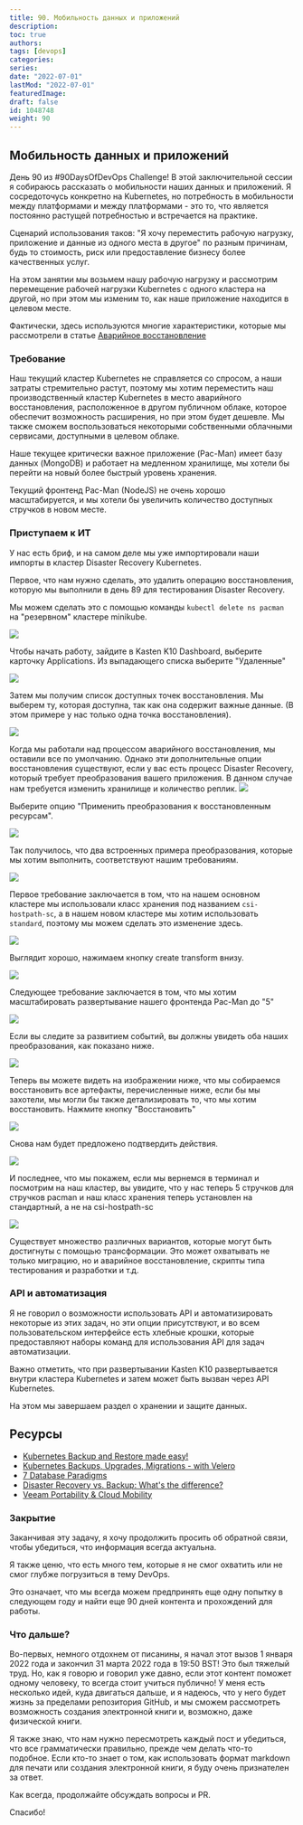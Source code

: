 ```yaml
---
title: 90. Мобильность данных и приложений
description: 
toc: true
authors:
tags: [devops]
categories:
series: 
date: "2022-07-01"
lastMod: "2022-07-01"
featuredImage:
draft: false
id: 1048748
weight: 90
---
```

## Мобильность данных и приложений

День 90 из #90DaysOfDevOps Challenge! В этой заключительной сессии я собираюсь рассказать о мобильности наших данных и приложений. Я сосредоточусь конкретно на Kubernetes, но потребность в мобильности между платформами и между платформами - это то, что является постоянно растущей потребностью и встречается на практике.

Сценарий использования таков: "Я хочу переместить рабочую нагрузку, приложение и данные из одного места в другое" по разным причинам, будь то стоимость, риск или предоставление бизнесу более качественных услуг.

На этом занятии мы возьмем нашу рабочую нагрузку и рассмотрим перемещение рабочей нагрузки Kubernetes с одного кластера на другой, но при этом мы изменим то, как наше приложение находится в целевом месте.

Фактически, здесь используются многие характеристики, которые мы рассмотрели в статье [Аварийное восстановление](.../day89)

### **Требование**

Наш текущий кластер Kubernetes не справляется со спросом, а наши затраты стремительно растут, поэтому мы хотим переместить наш производственный кластер Kubernetes в место аварийного восстановления, расположенное в другом публичном облаке, которое обеспечит возможность расширения, но при этом будет дешевле. Мы также сможем воспользоваться некоторыми собственными облачными сервисами, доступными в целевом облаке.

Наше текущее критически важное приложение (Pac-Man) имеет базу данных (MongoDB) и работает на медленном хранилище, мы хотели бы перейти на новый более быстрый уровень хранения.

Текущий фронтенд Pac-Man (NodeJS) не очень хорошо масштабируется, и мы хотели бы увеличить количество доступных стручков в новом месте.

### Приступаем к ИТ

У нас есть бриф, и на самом деле мы уже импортировали наши импорты в кластер Disaster Recovery Kubernetes.

Первое, что нам нужно сделать, это удалить операцию восстановления, которую мы выполнили в день 89 для тестирования Disaster Recovery.

Мы можем сделать это с помощью команды `kubectl delete ns pacman` на "резервном" кластере minikube.

![](../images/Day90_Data1.ru.png?v1)

Чтобы начать работу, зайдите в Kasten K10 Dashboard, выберите карточку Applications. Из выпадающего списка выберите "Удаленные"

![](../images/Day90_Data2.ru.png?v1)

Затем мы получим список доступных точек восстановления. Мы выберем ту, которая доступна, так как она содержит важные данные. (В этом примере у нас только одна точка восстановления).

![](../images/Day90_Data3.ru.png?v1)

Когда мы работали над процессом аварийного восстановления, мы оставили все по умолчанию. Однако эти дополнительные опции восстановления существуют, если у вас есть процесс Disaster Recovery, который требует преобразования вашего приложения. В данном случае нам требуется изменить хранилище и количество реплик.
![](../images/Day90_Data4.ru.png?v1)

Выберите опцию "Применить преобразования к восстановленным ресурсам".

![](../images/Day90_Data5.ru.png?v1)

Так получилось, что два встроенных примера преобразования, которые мы хотим выполнить, соответствуют нашим требованиям.

![](../images/Day90_Data6.ru.png?v1)

Первое требование заключается в том, что на нашем основном кластере мы использовали класс хранения под названием `csi-hostpath-sc`, а в нашем новом кластере мы хотим использовать `standard`, поэтому мы можем сделать это изменение здесь.

![](../images/Day90_Data7.ru.png?v1)

Выглядит хорошо, нажимаем кнопку create transform внизу.

![](../images/Day90_Data8.ru.png?v1)

Следующее требование заключается в том, что мы хотим масштабировать развертывание нашего фронтенда Pac-Man до "5"

![](../images/Day90_Data9.ru.png?v1)

Если вы следите за развитием событий, вы должны увидеть оба наших преобразования, как показано ниже.

![](../images/Day90_Data10.ru.png?v1)

Теперь вы можете видеть на изображении ниже, что мы собираемся восстановить все артефакты, перечисленные ниже, если бы мы захотели, мы могли бы также детализировать то, что мы хотим восстановить. Нажмите кнопку "Восстановить"

![](../images/Day90_Data11.ru.png?v1)

Снова нам будет предложено подтвердить действия.

![](../images/Day90_Data12.ru.png?v1)

И последнее, что мы покажем, если мы вернемся в терминал и посмотрим на наш кластер, вы увидите, что у нас теперь 5 стручков для стручков pacman и наш класс хранения теперь установлен на стандартный, а не на csi-hostpath-sc

![](../images/Day90_Data13.ru.png?v1)

Существует множество различных вариантов, которые могут быть достигнуты с помощью трансформации. Это может охватывать не только миграцию, но и аварийное восстановление, скрипты типа тестирования и разработки и т.д.

### API и автоматизация

Я не говорил о возможности использовать API и автоматизировать некоторые из этих задач, но эти опции присутствуют, и во всем пользовательском интерфейсе есть хлебные крошки, которые предоставляют наборы команд для использования API для задач автоматизации.

Важно отметить, что при развертывании Kasten K10 развертывается внутри кластера Kubernetes и затем может быть вызван через API Kubernetes.

На этом мы завершаем раздел о хранении и защите данных.

## Ресурсы

- [Kubernetes Backup and Restore made easy!](https://www.youtube.com/watch?v=01qcYSck1c4&t=217s)
- [Kubernetes Backups, Upgrades, Migrations - with Velero](https://www.youtube.com/watch?v=zybLTQER0yY)
- [7 Database Paradigms](https://www.youtube.com/watch?v=W2Z7fbCLSTw&t=520s)
- [Disaster Recovery vs. Backup: What's the difference?](https://www.youtube.com/watch?v=07EHsPuKXc0)
- [Veeam Portability & Cloud Mobility](https://www.youtube.com/watch?v=hDBlTdzE6Us&t=3s)

### **Закрытие**

Заканчивая эту задачу, я хочу продолжить просить об обратной связи, чтобы убедиться, что информация всегда актуальна.

Я также ценю, что есть много тем, которые я не смог охватить или не смог глубже погрузиться в тему DevOps.

Это означает, что мы всегда можем предпринять еще одну попытку в следующем году и найти еще 90 дней контента и прохождений для работы.

### Что дальше?

Во-первых, немного отдохнем от писанины, я начал этот вызов 1 января 2022 года и закончил 31 марта 2022 года в 19:50 BST! Это был тяжелый труд. Но, как я говорю и говорил уже давно, если этот контент поможет одному человеку, то всегда стоит учиться публично!
У меня есть несколько идей, куда двигаться дальше, и я надеюсь, что у него будет жизнь за пределами репозитория GitHub, и мы сможем рассмотреть возможность создания электронной книги и, возможно, даже физической книги.

Я также знаю, что нам нужно пересмотреть каждый пост и убедиться, что все грамматически правильно, прежде чем делать что-то подобное. Если кто-то знает о том, как использовать формат markdown для печати или создания электронной книги, я буду очень признателен за ответ.

Как всегда, продолжайте обсуждать вопросы и PR.

Спасибо!
